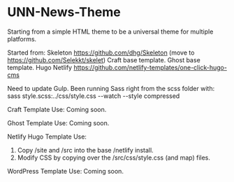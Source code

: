 # UNN-News-Theme
Starting from a simple HTML theme to be a universal theme for multiple platforms.

Started from:
Skeleton https://github.com/dhg/Skeleton (move to https://github.com/Selekkt/skelet)
Craft base template.
Ghost base template.
Hugo Netlify https://github.com/netlify-templates/one-click-hugo-cms

Need to update Gulp. Been running Sass right from the scss folder with: 
sass style.scss:../css/style.css --watch --style compressed

Craft Template Use:
Coming soon.

Ghost Template Use:
Coming soon.

Netlify Hugo Template Use:
1. Copy /site and /src into the base /netlify install.
2. Modify CSS by copying over the /src/css/style.css (and map) files.

WordPress Template Use:
Coming soon.